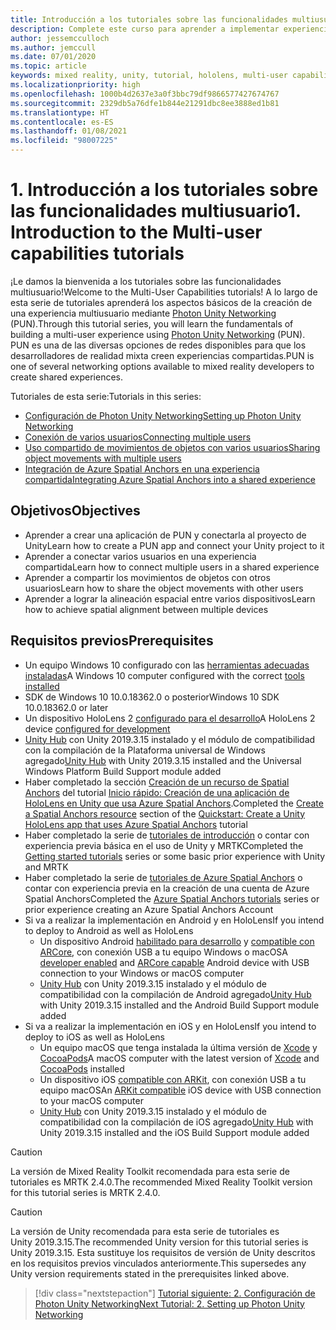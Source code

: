 ```yaml
---
title: Introducción a los tutoriales sobre las funcionalidades multiusuario
description: Complete este curso para aprender a implementar experiencias multiusuario compartidas en una aplicación de HoloLens 2.
author: jessemcculloch
ms.author: jemccull
ms.date: 07/01/2020
ms.topic: article
keywords: mixed reality, unity, tutorial, hololens, multi-user capabilities, Photon, MRTK, mixed reality toolkit, UWP, Azure spatial anchors
ms.localizationpriority: high
ms.openlocfilehash: 1000b4d2637e3a0f3bbc79df9866577427674767
ms.sourcegitcommit: 2329db5a76dfe1b844e21291dbc8ee3888ed1b81
ms.translationtype: HT
ms.contentlocale: es-ES
ms.lasthandoff: 01/08/2021
ms.locfileid: "98007225"
---
```

# <a name="1-introduction-to-the-multi-user-capabilities-tutorials"></a><span data-ttu-id="67ecd-104">1. Introducción a los tutoriales sobre las funcionalidades multiusuario</span><span class="sxs-lookup"><span data-stu-id="67ecd-104">1. Introduction to the Multi-user capabilities tutorials</span></span>

<span data-ttu-id="67ecd-105">¡Le damos la bienvenida a los tutoriales sobre las funcionalidades multiusuario!</span><span class="sxs-lookup"><span data-stu-id="67ecd-105">Welcome to the Multi-User Capabilities tutorials!</span></span> <span data-ttu-id="67ecd-106">A lo largo de esta serie de tutoriales aprenderá los aspectos básicos de la creación de una experiencia multiusuario mediante <a href="https://www.photonengine.com/PUN" target="_blank">Photon Unity Networking</a> (PUN).</span><span class="sxs-lookup"><span data-stu-id="67ecd-106">Through this tutorial series, you will learn the fundamentals of building a multi-user experience using <a href="https://www.photonengine.com/PUN" target="_blank">Photon Unity Networking</a> (PUN).</span></span> <span data-ttu-id="67ecd-107">PUN es una de las diversas opciones de redes disponibles para que los desarrolladores de realidad mixta creen experiencias compartidas.</span><span class="sxs-lookup"><span data-stu-id="67ecd-107">PUN is one of several networking options available to mixed reality developers to create shared experiences.</span></span>

<span data-ttu-id="67ecd-108">Tutoriales de esta serie:</span><span class="sxs-lookup"><span data-stu-id="67ecd-108">Tutorials in this series:</span></span>

* [<span data-ttu-id="67ecd-109">Configuración de Photon Unity Networking</span><span class="sxs-lookup"><span data-stu-id="67ecd-109">Setting up Photon Unity Networking</span></span>](mr-learning-sharing-02.md)
* [<span data-ttu-id="67ecd-110">Conexión de varios usuarios</span><span class="sxs-lookup"><span data-stu-id="67ecd-110">Connecting multiple users</span></span>](mr-learning-sharing-03.md)
* [<span data-ttu-id="67ecd-111">Uso compartido de movimientos de objetos con varios usuarios</span><span class="sxs-lookup"><span data-stu-id="67ecd-111">Sharing object movements with multiple users</span></span>](mr-learning-sharing-04.md)
* [<span data-ttu-id="67ecd-112">Integración de Azure Spatial Anchors en una experiencia compartida</span><span class="sxs-lookup"><span data-stu-id="67ecd-112">Integrating Azure Spatial Anchors into a shared experience</span></span>](mr-learning-sharing-05.md)

## <a name="objectives"></a><span data-ttu-id="67ecd-113">Objetivos</span><span class="sxs-lookup"><span data-stu-id="67ecd-113">Objectives</span></span>

* <span data-ttu-id="67ecd-114">Aprender a crear una aplicación de PUN y conectarla al proyecto de Unity</span><span class="sxs-lookup"><span data-stu-id="67ecd-114">Learn how to create a PUN app and connect your Unity project to it</span></span>
* <span data-ttu-id="67ecd-115">Aprender a conectar varios usuarios en una experiencia compartida</span><span class="sxs-lookup"><span data-stu-id="67ecd-115">Learn how to connect multiple users in a shared experience</span></span>
* <span data-ttu-id="67ecd-116">Aprender a compartir los movimientos de objetos con otros usuarios</span><span class="sxs-lookup"><span data-stu-id="67ecd-116">Learn how to share the object movements with other users</span></span>
* <span data-ttu-id="67ecd-117">Aprender a lograr la alineación espacial entre varios dispositivos</span><span class="sxs-lookup"><span data-stu-id="67ecd-117">Learn how to achieve spatial alignment between multiple devices</span></span>

## <a name="prerequisites"></a><span data-ttu-id="67ecd-118">Requisitos previos</span><span class="sxs-lookup"><span data-stu-id="67ecd-118">Prerequisites</span></span>

* <span data-ttu-id="67ecd-119">Un equipo Windows 10 configurado con las [herramientas adecuadas instaladas](../../install-the-tools.md)</span><span class="sxs-lookup"><span data-stu-id="67ecd-119">A Windows 10 computer configured with the correct [tools installed](../../install-the-tools.md)</span></span>
* <span data-ttu-id="67ecd-120">SDK de Windows 10 10.0.18362.0 o posterior</span><span class="sxs-lookup"><span data-stu-id="67ecd-120">Windows 10 SDK 10.0.18362.0 or later</span></span>
* <span data-ttu-id="67ecd-121">Un dispositivo HoloLens 2 [configurado para el desarrollo](../../platform-capabilities-and-apis/using-visual-studio.md#enabling-developer-mode)</span><span class="sxs-lookup"><span data-stu-id="67ecd-121">A HoloLens 2 device [configured for development](../../platform-capabilities-and-apis/using-visual-studio.md#enabling-developer-mode)</span></span>
* <span data-ttu-id="67ecd-122"><a href="https://docs.unity3d.com/Manual/GettingStartedInstallingHub.html" target="_blank">Unity Hub</a> con Unity 2019.3.15 instalado y el módulo de compatibilidad con la compilación de la Plataforma universal de Windows agregado</span><span class="sxs-lookup"><span data-stu-id="67ecd-122"><a href="https://docs.unity3d.com/Manual/GettingStartedInstallingHub.html" target="_blank">Unity Hub</a> with Unity 2019.3.15 installed and the Universal Windows Platform Build Support module added</span></span>
* <span data-ttu-id="67ecd-123">Haber completado la sección [Creación de un recurso de Spatial Anchors](https://docs.microsoft.com/azure/spatial-anchors/quickstarts/get-started-unity-hololens#create-a-spatial-anchors-resource) del tutorial [Inicio rápido: Creación de una aplicación de HoloLens en Unity que usa Azure Spatial Anchors](https://docs.microsoft.com/azure/spatial-anchors/quickstarts/get-started-unity-hololens).</span><span class="sxs-lookup"><span data-stu-id="67ecd-123">Completed the [Create a Spatial Anchors resource](https://docs.microsoft.com/azure/spatial-anchors/quickstarts/get-started-unity-hololens#create-a-spatial-anchors-resource) section of the [Quickstart: Create a Unity HoloLens app that uses Azure Spatial Anchors](https://docs.microsoft.com/azure/spatial-anchors/quickstarts/get-started-unity-hololens) tutorial</span></span>
* <span data-ttu-id="67ecd-124">Haber completado la serie de [tutoriales de introducción](mr-learning-base-01.md) o contar con experiencia previa básica en el uso de Unity y MRTK</span><span class="sxs-lookup"><span data-stu-id="67ecd-124">Completed the [Getting started tutorials](mr-learning-base-01.md) series or some basic prior experience with Unity and MRTK</span></span>
* <span data-ttu-id="67ecd-125">Haber completado la serie de [tutoriales de Azure Spatial Anchors](mr-learning-asa-01.md) o contar con experiencia previa en la creación de una cuenta de Azure Spatial Anchors</span><span class="sxs-lookup"><span data-stu-id="67ecd-125">Completed the [Azure Spatial Anchors tutorials](mr-learning-asa-01.md) series or prior experience creating an Azure Spatial Anchors Account</span></span>
* <span data-ttu-id="67ecd-126">Si va a realizar la implementación en Android y en HoloLens</span><span class="sxs-lookup"><span data-stu-id="67ecd-126">If you intend to deploy to Android as well as HoloLens</span></span>
  * <span data-ttu-id="67ecd-127">Un dispositivo Android <a href="https://developer.android.com/studio/debug/dev-options" target="_blank">habilitado para desarrollo</a> y <a href="https://developers.google.com/ar/discover/supported-devices" target="_blank">compatible con ARCore</a>, con conexión USB a tu equipo Windows o macOS</span><span class="sxs-lookup"><span data-stu-id="67ecd-127">A <a href="https://developer.android.com/studio/debug/dev-options" target="_blank">developer enabled</a> and <a href="https://developers.google.com/ar/discover/supported-devices" target="_blank">ARCore capable</a> Android device with USB connection to your Windows or macOS computer</span></span>
  * <span data-ttu-id="67ecd-128"><a href="https://docs.unity3d.com/Manual/GettingStartedInstallingHub.html" target="_blank">Unity Hub</a> con Unity 2019.3.15 instalado y el módulo de compatibilidad con la compilación de Android agregado</span><span class="sxs-lookup"><span data-stu-id="67ecd-128"><a href="https://docs.unity3d.com/Manual/GettingStartedInstallingHub.html" target="_blank">Unity Hub</a> with Unity 2019.3.15 installed and the Android Build Support module added</span></span>
* <span data-ttu-id="67ecd-129">Si va a realizar la implementación en iOS y en HoloLens</span><span class="sxs-lookup"><span data-stu-id="67ecd-129">If you intend to deploy to iOS as well as HoloLens</span></span>
  * <span data-ttu-id="67ecd-130">Un equipo macOS que tenga instalada la última versión de <a href="https://geo.itunes.apple.com/us/app/xcode/id497799835?mt=12" target="_blank">Xcode</a> y <a href="https://cocoapods.org" target="_blank">CocoaPods</a></span><span class="sxs-lookup"><span data-stu-id="67ecd-130">A macOS computer with the latest version of <a href="https://geo.itunes.apple.com/us/app/xcode/id497799835?mt=12" target="_blank">Xcode</a> and <a href="https://cocoapods.org" target="_blank">CocoaPods</a> installed</span></span>
  * <span data-ttu-id="67ecd-131">Un dispositivo iOS <a href="https://developer.apple.com/documentation/arkit/verifying_device_support_and_user_permission" target="_blank">compatible con ARKit</a>, con conexión USB a tu equipo macOS</span><span class="sxs-lookup"><span data-stu-id="67ecd-131">An <a href="https://developer.apple.com/documentation/arkit/verifying_device_support_and_user_permission" target="_blank">ARKit compatible</a> iOS device with USB connection to your macOS computer</span></span>
  * <span data-ttu-id="67ecd-132"><a href="https://docs.unity3d.com/Manual/GettingStartedInstallingHub.html" target="_blank">Unity Hub</a> con Unity 2019.3.15 instalado y el módulo de compatibilidad con la compilación de iOS agregado</span><span class="sxs-lookup"><span data-stu-id="67ecd-132"><a href="https://docs.unity3d.com/Manual/GettingStartedInstallingHub.html" target="_blank">Unity Hub</a> with Unity 2019.3.15 installed and the iOS Build Support module added</span></span>

> [!CAUTION]
> <span data-ttu-id="67ecd-133">La versión de Mixed Reality Toolkit recomendada para esta serie de tutoriales es MRTK 2.4.0.</span><span class="sxs-lookup"><span data-stu-id="67ecd-133">The recommended Mixed Reality Toolkit version for this tutorial series is MRTK 2.4.0.</span></span>

> [!CAUTION]
> <span data-ttu-id="67ecd-134">La versión de Unity recomendada para esta serie de tutoriales es Unity 2019.3.15.</span><span class="sxs-lookup"><span data-stu-id="67ecd-134">The recommended Unity version for this tutorial series is Unity 2019.3.15.</span></span> <span data-ttu-id="67ecd-135">Esta sustituye los requisitos de versión de Unity descritos en los requisitos previos vinculados anteriormente.</span><span class="sxs-lookup"><span data-stu-id="67ecd-135">This supersedes any Unity version requirements stated in the prerequisites linked above.</span></span>

> [!div class="nextstepaction"]
> [<span data-ttu-id="67ecd-136">Tutorial siguiente: 2. Configuración de Photon Unity Networking</span><span class="sxs-lookup"><span data-stu-id="67ecd-136">Next Tutorial: 2. Setting up Photon Unity Networking</span></span>](mr-learning-sharing-02.md)
